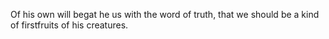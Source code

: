 Of his own will begat he us with the word of truth, that we should be a kind of firstfruits of his creatures.
